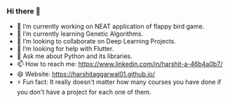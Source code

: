 ### Hi there 👋



- 🔭 I’m currently working on NEAT application of flappy bird game.
- 🌱 I’m currently learning Genetic Algorithms.
- 👯 I’m looking to collaborate on Deep Learning Projects.
- 🤔 I’m looking for help with Flutter.
- 💬 Ask me about Python and its libraries.
- 📫 How to reach me: https://www.linkedin.com/in/harshit-a-46b4a0b7/
- 😄 Website: https://harshitaggarwal01.github.io/
- ⚡ Fun fact: It really doesn't matter how many courses you have done if you don't have a project for each one of them.


